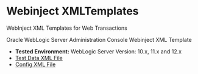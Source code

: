# Webinject XMLTemplates
WebInject XML Templates for Web Transactions

Oracle WebLogic Server Administration Console Webinject XML Template
* **Tested Environment:** WebLogic Server Version: 10.x, 11.x and 12.x
* [Test Data XML File](https://github.com/techtutorials/WebinjectXMLTemplates/blob/master/WebInjecttestdata.xml)
* [Config XML File](https://github.com/techtutorials/WebinjectXMLTemplates/blob/master/Webinjectconfig.xml)
